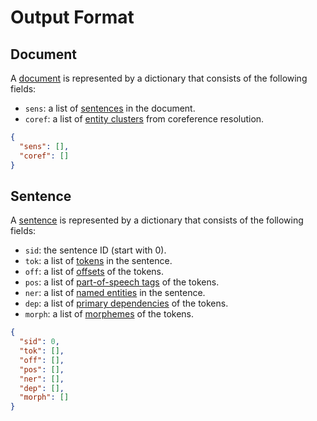 # Output Format

## Document

A [document](../apidocs/structures.html#elit.structure.Document) is represented by a dictionary that consists of the following fields:

* `sens`: a list of [sentences](#sentence) in the document.
* `coref`: a list of [entity clusters](../tools/coreference_resolution.html#output-format) from coreference resolution.

```json
{
  "sens": [],
  "coref": []
}
```

## Sentence

A [sentence](../apidocs/structures.html#elit.structure.Sentence) is represented by a dictionary that consists of the following fields:

* `sid`: the sentence ID (start with 0).
* `tok`: a list of [tokens](../tools/tokenization.html#output-format) in the sentence.
* `off`: a list of [offsets](../tools/tokenization.html#output-format) of the tokens.
* `pos`: a list of [part-of-speech tags](../tools/part_of_speech_tagging.html#output-format) of the tokens.
* `ner`: a list of [named entities](../tools/named_entity_recognition.html#output-format) in the sentence.
* `dep`: a list of [primary dependencies](../tools/dependency_parsing.html#output-format) of the tokens.
* `morph`: a list of [morphemes](../tools/morphological_analysis.html#output-format) of the tokens.

```json
{
  "sid": 0,
  "tok": [],
  "off": [],
  "pos": [],
  "ner": [],
  "dep": [],
  "morph": []
}
```